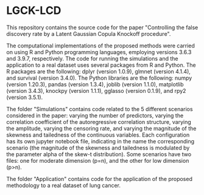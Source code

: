 # LGCK-LCD
This repository contains the source code for the paper "Controlling the false discovery rate by a Latent Gaussian Copula Knockoff procedure".



The computational implementations of the proposed methods were carried on using R and Python programming languages, employing versions 3.6.3 and 3.9.7, respectively.
The code for running the simulations and the application to a real dataset uses several packages from R and Python. The R packages are the following: dplyr (version 1.0.9), glmnet (version 4.1.4), and survival (version 3.4.0). The Python libraries are the following: numpy (version 1.20.3), pandas (version 1.3.4), joblib (version 1.1.0), matplotlib (version 3.4.3), knockpy (version 1.1.1), gglasso (version 0.1.9), and rpy2 (version 3.5.1).


The folder "Simulations" contains code related to the 5 different scenarios considered in the paper: varying the number of predictors, varying the correlation coefficient of the autoregressive correlation structure, varying the amplitude, varying the censoring rate, and varying the magnitude of the skewness and tailedness of the continuous variables. Each configuration has its own jupyter notebook file, indicating in the name the corresponding scenario (the magnitude of the skewness and tailedness is modulated by the parameter alpha of the skew-t distribution). Some scenarios have two files: one for moderate dimension (p=n), and the other for low dimension (p>n).


The folder "Application" contains code for the application of the proposed methodology to a real dataset of lung cancer.

